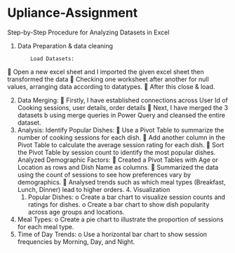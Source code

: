 # Upliance-Assignment
Step-by-Step Procedure for Analyzing Datasets in Excel
1.	Data Preparation & data cleaning

            Load Datasets: 
	Open a new excel sheet and I imported the given excel sheet then transformed the data
	Checking one worksheet after another for null values, arranging data according to datatypes.
	After this close & load.

2.	Data Merging:
	Firstly, I have established connections across User Id of Cooking sessions, user details, order details
	Next, I have merged the 3 datasets b using merge queries in Power Query and cleansed the entire dataset.
3.	Analysis:
            Identify Popular Dishes:
	Use a Pivot Table to summarize the number of cooking sessions for each dish.
	Add another column in the Pivot Table to calculate the average session rating for each dish.
	Sort the Pivot Table by session count to identify the most popular dishes.
            Analyzed Demographic Factors:
	Created a Pivot Tables with Age or Location as rows and Dish Name as columns.
	Summarized the data using the count of sessions to see how preferences vary by demographics.
	Analysed trends such as which meal types (Breakfast, Lunch, Dinner) lead to higher orders.
      4. Visualization
      1.    Popular Dishes:
o	Create a bar chart to visualize session counts and ratings for dishes.
o	Create a bar chart to show dish popularity across age groups and locations.
2.	Meal Types:
o	Create a pie chart to illustrate the proportion of sessions for each meal type.
3.	Time of Day Trends:
o	Use a horizontal bar chart to show session frequencies by Morning, Day, and Night.
